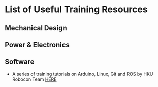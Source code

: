 # List of Useful Training Resources

## Mechanical Design

## Power & Electronics

## Software
- A series of training tutorials on Arduino, Linux, Git and ROS by HKU Robocon Team [HERE](https://docs.m2stud.io/cs/Necessary-Information-for-Programming-Trainees/)